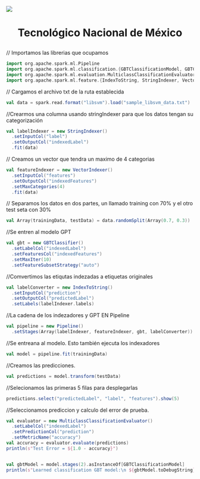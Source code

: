 ![](docs/portadatcnm.png)

# <p align="center"> Tecnológico Nacional de México </p>
// Importamos las librerias que ocupamos
```scala
import org.apache.spark.ml.Pipeline
import org.apache.spark.ml.classification.{GBTClassificationModel, GBTClassifier}
import org.apache.spark.ml.evaluation.MulticlassClassificationEvaluator
import org.apache.spark.ml.feature.{IndexToString, StringIndexer, VectorIndexer}
```

// Cargamos el archivo txt de la ruta establecida
```scala
val data = spark.read.format("libsvm").load("sample_libsvm_data.txt")
```


//Crearmos una columna usando stringIndexer para que los datos tengan su categorización
```scala
val labelIndexer = new StringIndexer()
  .setInputCol("label")
  .setOutputCol("indexedLabel")
  .fit(data)
```
  
// Creamos un vector que tendra un maximo de 4 categorias
```scala
val featureIndexer = new VectorIndexer()
  .setInputCol("features")
  .setOutputCol("indexedFeatures")
  .setMaxCategories(4)
  .fit(data)
```

// Separamos los datos en dos partes, un llamado training con 70% y el otro test seta con 30%
```scala
val Array(trainingData, testData) = data.randomSplit(Array(0.7, 0.3))
```

//Se entren al modelo GPT
```scala
val gbt = new GBTClassifier()
  .setLabelCol("indexedLabel")
  .setFeaturesCol("indexedFeatures")
  .setMaxIter(10)
  .setFeatureSubsetStrategy("auto")
```

//Comvertimos las etiqutas indezadas a etiquetas originales
```scala
val labelConverter = new IndexToString()
  .setInputCol("prediction")
  .setOutputCol("predictedLabel")
  .setLabels(labelIndexer.labels)
```

//La cadena de los indezadores y GPT EN Pipeline
```scala
val pipeline = new Pipeline()
  .setStages(Array(labelIndexer, featureIndexer, gbt, labelConverter))
```

//Se entreana al modelo. Esto también ejecuta los indexadores
```scala
val model = pipeline.fit(trainingData)
```

//Creamos las predicciones.
```scala
val predictions = model.transform(testData)
```

//Selecionamos las primeras 5 filas para desplegarlas
```scala
predictions.select("predictedLabel", "label", "features").show(5)
```

//Seleccionamos prediccion y calculo del error de prueba.
```scala
val evaluator = new MulticlassClassificationEvaluator()
  .setLabelCol("indexedLabel")
  .setPredictionCol("prediction")
  .setMetricName("accuracy")
val accuracy = evaluator.evaluate(predictions)
println(s"Test Error = ${1.0 - accuracy}")


val gbtModel = model.stages(2).asInstanceOf[GBTClassificationModel]
println(s"Learned classification GBT model:\n ${gbtModel.toDebugString}")
```
